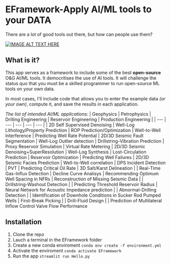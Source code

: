 # EFramework-Apply AI/ML tools to your DATA
There are a lot of good tools out there, but how can people use them? 

[![IMAGE ALT TEXT HERE](https://img.youtube.com/vi/6owwDkEhkgg/0.jpg)](https://www.youtube.com/watch?v=6owwDkEhkgg)

## What is it? 
This app serves as a framework to include some of the best **open-source** O&G AI/ML tools. It democritises the use of AI tools. It will challenge the status quo that you must be a skilled programmer to run open-source ML tools on your own data.

In most cases, I'll include code that allows you to enter the example data *(or your own)*, compute it, and save the results in each application.

*The list of intended AI/ML applications:*
| Geophysics | Petrophysics | Drilling Engineering | Reservoir Engineering | Production Engineering |
| --- | --- | --- | --- | --- | 
| 2D Self Supervised Denoising | Well-Log Lithology/Property Prediction | ROP Prediction/Optimization | Well-to-Well Interference | Predicting Well Rate Potential
| 2D/3D Seismic Fault Segmentation | Well-Log Outlier detection | Drillstring-Vibration Prediction | Proxy Reservoir Simulation | Virtual Rate Metering
| 2D/3D Seismic Denoising+SuperResolution | Well-Log Synthesis | Lost-Circulation Prediction | Reservoir Optimization | Predicting Well Failures 
| 2D/3D Seismic Facies Prediction | Well-to-Well correlation | DPS Incident Detection | PVT | Predicting Critical Oil Rate
| 3D Salt/Karst Delineation | | Real-Time Gas-Influx Detection | Decline Curve Analisys | Recommending Optimum Well Spacing in NFRs
| Reconstruction of Missing Seismic Data | | Drillstring-Washout Detection | | Predicting Threshold Reservoir Radius
| Neural Network for Acoustic Impedance prediction | | Abnormal-Drilling Detection | | Identification of Downhole Conditions in Sucker Rod Pumped Wells
| First-Break Picking | | Drill-Fluid Design | | Prediction of Multilateral Inflow Control Valve Flow Performance


## Installation 
1. Clone the repo
2. Lauch a terminal in the EFramework folder
3. Create a new conda enviroment `conda env create -f environment.yml`
4. Activate the enviroment `conda activate EFramework`
5. Run the app `streamlit run Hello.py`


